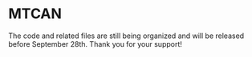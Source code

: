 # MTCAN
The code and related files are still being organized and will be released before September 28th. Thank you for your support!
